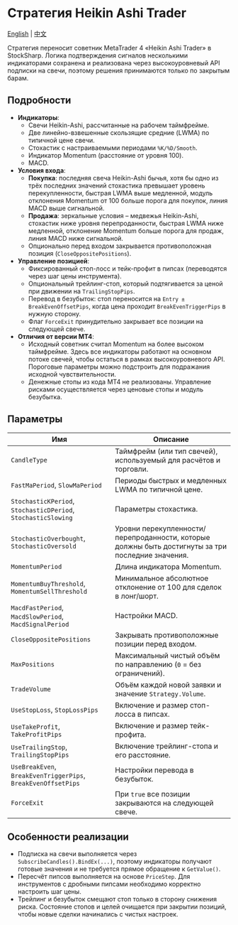 # Стратегия Heikin Ashi Trader
[English](README.md) | [中文](README_cn.md)

Стратегия переносит советник MetaTrader 4 «Heikin Ashi Trader» в StockSharp. Логика подтверждения сигналов несколькими индикаторами сохранена и реализована через высокоуровневый API подписки на свечи, поэтому решения принимаются только по закрытым барам.

## Подробности
- **Индикаторы**:
  - Свечи Heikin-Ashi, рассчитанные на рабочем таймфрейме.
  - Две линейно-взвешенные скользящие средние (LWMA) по типичной цене свечи.
  - Стохастик с настраиваемыми периодами `%K/%D/Smooth`.
  - Индикатор Momentum (расстояние от уровня 100).
  - MACD.
- **Условия входа**:
  - **Покупка**: последняя свеча Heikin-Ashi бычья, хотя бы одно из трёх последних значений стохастика превышает уровень перекупленности, быстрая LWMA выше медленной, модуль отклонения Momentum от 100 больше порога для покупок, линия MACD выше сигнальной.
  - **Продажа**: зеркальные условия – медвежья Heikin-Ashi, стохастик ниже уровня перепроданности, быстрая LWMA ниже медленной, отклонение Momentum больше порога для продаж, линия MACD ниже сигнальной.
  - Опционально перед входом закрывается противоположная позиция (`CloseOppositePositions`).
- **Управление позицией**:
  - Фиксированный стоп-лосс и тейк-профит в пипсах (переводятся через шаг цены инструмента).
  - Опциональный трейлинг-стоп, который подтягивается за ценой при движении на `TrailingStopPips`.
  - Перевод в безубыток: стоп переносится на `Entry ± BreakEvenOffsetPips`, когда цена проходит `BreakEvenTriggerPips` в нужную сторону.
  - Флаг `ForceExit` принудительно закрывает все позиции на следующей свече.
- **Отличия от версии MT4**:
  - Исходный советник считал Momentum на более высоком таймфрейме. Здесь все индикаторы работают на основном потоке свечей, чтобы остаться в рамках высокоуровневого API. Пороговые параметры можно подстроить для подражания исходной чувствительности.
  - Денежные стопы из кода MT4 не реализованы. Управление рисками осуществляется через ценовые стопы и модуль безубытка.

## Параметры
| Имя | Описание |
| --- | --- |
| `CandleType` | Таймфрейм (или тип свечей), используемый для расчётов и торговли. |
| `FastMaPeriod`, `SlowMaPeriod` | Периоды быстрых и медленных LWMA по типичной цене. |
| `StochasticKPeriod`, `StochasticDPeriod`, `StochasticSlowing` | Параметры стохастика. |
| `StochasticOverbought`, `StochasticOversold` | Уровни перекупленности/перепроданности, которые должны быть достигнуты за три последние значения. |
| `MomentumPeriod` | Длина индикатора Momentum. |
| `MomentumBuyThreshold`, `MomentumSellThreshold` | Минимальное абсолютное отклонение от 100 для сделок в лонг/шорт. |
| `MacdFastPeriod`, `MacdSlowPeriod`, `MacdSignalPeriod` | Настройки MACD. |
| `CloseOppositePositions` | Закрывать противоположные позиции перед входом. |
| `MaxPositions` | Максимальный чистый объём по направлению (`0` = без ограничений). |
| `TradeVolume` | Объём каждой новой заявки и значение `Strategy.Volume`. |
| `UseStopLoss`, `StopLossPips` | Включение и размер стоп-лосса в пипсах. |
| `UseTakeProfit`, `TakeProfitPips` | Включение и размер тейк-профита. |
| `UseTrailingStop`, `TrailingStopPips` | Включение трейлинг-стопа и его расстояние. |
| `UseBreakEven`, `BreakEvenTriggerPips`, `BreakEvenOffsetPips` | Настройки перевода в безубыток. |
| `ForceExit` | При `true` все позиции закрываются на следующей свече. |

## Особенности реализации
- Подписка на свечи выполняется через `SubscribeCandles().BindEx(...)`, поэтому индикаторы получают готовые значения и не требуется прямое обращение к `GetValue()`.
- Пересчёт пипсов выполняется на основе `PriceStep`. Для инструментов с дробными пипсами необходимо корректно настроить шаг цены.
- Трейлинг и безубыток смещают стоп только в сторону снижения риска. Состояние стопов и целей очищается при закрытии позиций, чтобы новые сделки начинались с чистых настроек.
